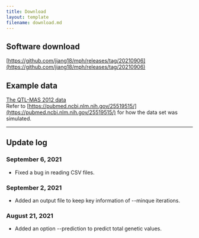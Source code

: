 ```yaml
---
title: Download
layout: template
filename: download.md
---
```


## Software download
[https://github.com/jiang18/mph/releases/tag/20210906](https://github.com/jiang18/mph/releases/tag/20210906)

## Example data
[The QTL-MAS 2012 data](https://github.com/jiang18/mph/raw/main/QTL-MAS-2012.zip)  
Refer to [https://pubmed.ncbi.nlm.nih.gov/25519515/](https://pubmed.ncbi.nlm.nih.gov/25519515/) for how the data set was simulated.

---

## Update log
### September 6, 2021
- Fixed a bug in reading CSV files.

### September 2, 2021
- Added an output file to keep key information of --minque iterations.

### August 21, 2021
- Added an option --prediction to predict total genetic values.
